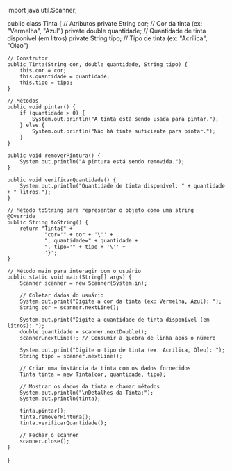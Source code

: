import java.util.Scanner;

public class Tinta {
    // Atributos
    private String cor;        // Cor da tinta (ex: "Vermelha", "Azul")
    private double quantidade; // Quantidade de tinta disponível (em litros)
    private String tipo;       // Tipo de tinta (ex: "Acrílica", "Óleo")

    // Construtor
    public Tinta(String cor, double quantidade, String tipo) {
        this.cor = cor;
        this.quantidade = quantidade;
        this.tipo = tipo;
    }

    // Métodos
    public void pintar() {
        if (quantidade > 0) {
            System.out.println("A tinta está sendo usada para pintar.");
        } else {
            System.out.println("Não há tinta suficiente para pintar.");
        }
    }

    public void removerPintura() {
        System.out.println("A pintura está sendo removida.");
    }

    public void verificarQuantidade() {
        System.out.println("Quantidade de tinta disponível: " + quantidade + " litros.");
    }

    // Método toString para representar o objeto como uma string
    @Override
    public String toString() {
        return "Tinta{" +
                "cor='" + cor + '\'' +
                ", quantidade=" + quantidade +
                ", tipo='" + tipo + '\'' +
                '}';
    }

    // Método main para interagir com o usuário
    public static void main(String[] args) {
        Scanner scanner = new Scanner(System.in);

        // Coletar dados do usuário
        System.out.print("Digite a cor da tinta (ex: Vermelha, Azul): ");
        String cor = scanner.nextLine();

        System.out.print("Digite a quantidade de tinta disponível (em litros): ");
        double quantidade = scanner.nextDouble();
        scanner.nextLine(); // Consumir a quebra de linha após o número

        System.out.print("Digite o tipo de tinta (ex: Acrílica, Óleo): ");
        String tipo = scanner.nextLine();

        // Criar uma instância da tinta com os dados fornecidos
        Tinta tinta = new Tinta(cor, quantidade, tipo);

        // Mostrar os dados da tinta e chamar métodos
        System.out.println("\nDetalhes da Tinta:");
        System.out.println(tinta);

        tinta.pintar();
        tinta.removerPintura();
        tinta.verificarQuantidade();

        // Fechar o scanner
        scanner.close();
    }
}
